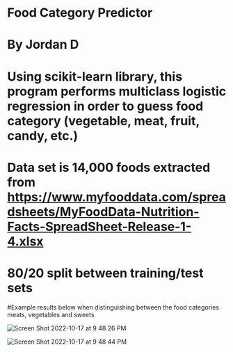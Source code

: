 # Food Category Predictor
# By Jordan D

# Using scikit-learn library, this program performs multiclass logistic regression in order to guess food category (vegetable, meat, fruit, candy, etc.)
# Data set is 14,000 foods extracted from https://www.myfooddata.com/spreadsheets/MyFoodData-Nutrition-Facts-SpreadSheet-Release-1-4.xlsx
# 80/20 split between training/test sets 
#Example results below when distinguishing between the food categories meats, vegetables and sweets 

![Screen Shot 2022-10-17 at 9 48 26 PM](https://user-images.githubusercontent.com/59063611/196316879-012627df-354e-4322-b34b-9c0859389ef6.png)

![Screen Shot 2022-10-17 at 9 48 44 PM](https://user-images.githubusercontent.com/59063611/196316877-fa53a22f-830f-42aa-a2d3-55664af33958.png)
